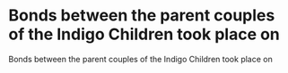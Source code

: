 # Bonds between the parent couples of the Indigo Children took place on

Bonds between the parent couples of the Indigo Children took place on